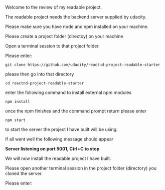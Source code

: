 Welcome to the review of my readable project.

The readable project needs the backend server supplied by udacity.

Please make sure you have node and npm installed on your machine.

Please create a project folder (directoy) on your machine

Open a terminal session to that project folder.

Please enter:

```git clone https://github.com/udacity/reactnd-project-readable-starter```

please then go into that directory

```cd reactnd-project-readable-starter```

enter the following command to install external npm modules

```npm install```

once the npm finishes and the command prompt return please enter

```npm start```

to start the server the project I have built will be using.

If all went well the following message should appear

__Server listening on port 5001, Ctrl+C to stop__

We will now install the readable project I have built.

Please open another terminal session in the project folder (directory) you
cloned the server.

Please enter:


